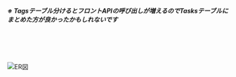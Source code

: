 ##### ※ Tagsテーブル分けるとフロントAPIの呼び出しが増えるのでTasksテーブルにまとめた方が良かったかもしれないです
<br>
<br>
<br>

![ER図](https://github.com/ryosuke1256/image/blob/main/ER%E5%9B%B3.png)
